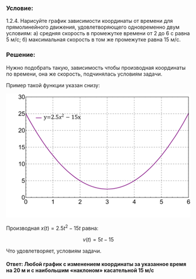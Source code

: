 ###  Условие:

$1.2.4.$ Нарисуйте график зависимости координаты от времени для прямолинейного движения, удовлетворяющего одновременно двум условиям:
а) средняя скорость в промежутке времени от $2$ до $6$ с равна $5$ м/с;
б) максимальная скорость в том же промежутке равна $15$ м/с.

###  Решение:

Нужно подобрать такую, зависимость чтобы производная координаты по времени, она же скорость, подчинялась условиям задачи.

Пример такой функции указан снизу:

![|1000x1000, 80%](../../img/1.2.4/graph.svg)

Производная $x(t) = 2.5t^2-15t$ равна:

$$
v(t) = 5t-15
$$

Что удовлетворяет, условиям задачи.

####  Ответ: Любой график с изменением координаты за указанное время на $20$ м и с наибольшим «наклоном» касательной $15$ м/с